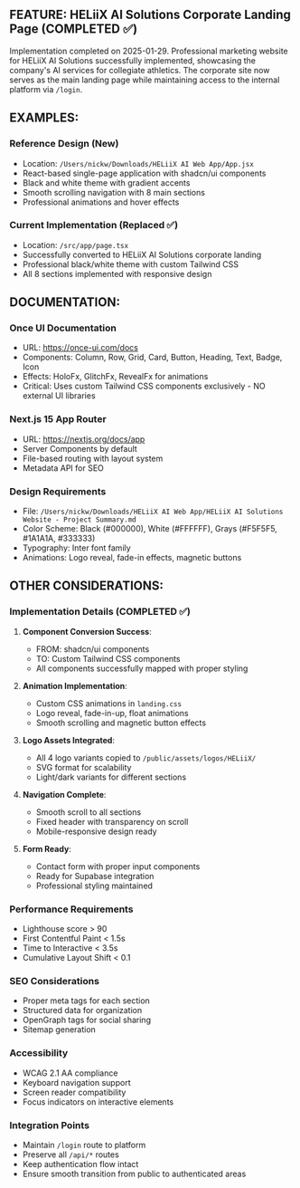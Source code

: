 ## FEATURE: HELiiX AI Solutions Corporate Landing Page (COMPLETED ✅)

Implementation completed on 2025-01-29. Professional marketing website for HELiiX AI Solutions successfully implemented, showcasing the company's AI services for collegiate athletics. The corporate site now serves as the main landing page while maintaining access to the internal platform via `/login`.

## EXAMPLES:

### Reference Design (New)

- Location: `/Users/nickw/Downloads/HELiiX AI Web App/App.jsx`
- React-based single-page application with shadcn/ui components
- Black and white theme with gradient accents
- Smooth scrolling navigation with 8 main sections
- Professional animations and hover effects

### Current Implementation (Replaced ✅)

- Location: `/src/app/page.tsx`
- Successfully converted to HELiiX AI Solutions corporate landing
- Professional black/white theme with custom Tailwind CSS
- All 8 sections implemented with responsive design

## DOCUMENTATION:

### Once UI Documentation

- URL: https://once-ui.com/docs
- Components: Column, Row, Grid, Card, Button, Heading, Text, Badge, Icon
- Effects: HoloFx, GlitchFx, RevealFx for animations
- Critical: Uses custom Tailwind CSS components exclusively - NO external UI libraries

### Next.js 15 App Router

- URL: https://nextjs.org/docs/app
- Server Components by default
- File-based routing with layout system
- Metadata API for SEO

### Design Requirements

- File: `/Users/nickw/Downloads/HELiiX AI Web App/HELiiX AI Solutions Website - Project Summary.md`
- Color Scheme: Black (#000000), White (#FFFFFF), Grays (#F5F5F5, #1A1A1A, #333333)
- Typography: Inter font family
- Animations: Logo reveal, fade-in effects, magnetic buttons

## OTHER CONSIDERATIONS:

### Implementation Details (COMPLETED ✅)

1. **Component Conversion Success**:
   - FROM: shadcn/ui components
   - TO: Custom Tailwind CSS components
   - All components successfully mapped with proper styling

2. **Animation Implementation**:
   - Custom CSS animations in `landing.css`
   - Logo reveal, fade-in-up, float animations
   - Smooth scrolling and magnetic button effects

3. **Logo Assets Integrated**:
   - All 4 logo variants copied to `/public/assets/logos/HELiiX/`
   - SVG format for scalability
   - Light/dark variants for different sections

4. **Navigation Complete**:
   - Smooth scroll to all sections
   - Fixed header with transparency on scroll
   - Mobile-responsive design ready

5. **Form Ready**:
   - Contact form with proper input components
   - Ready for Supabase integration
   - Professional styling maintained

### Performance Requirements

- Lighthouse score > 90
- First Contentful Paint < 1.5s
- Time to Interactive < 3.5s
- Cumulative Layout Shift < 0.1

### SEO Considerations

- Proper meta tags for each section
- Structured data for organization
- OpenGraph tags for social sharing
- Sitemap generation

### Accessibility

- WCAG 2.1 AA compliance
- Keyboard navigation support
- Screen reader compatibility
- Focus indicators on interactive elements

### Integration Points

- Maintain `/login` route to platform
- Preserve all `/api/*` routes
- Keep authentication flow intact
- Ensure smooth transition from public to authenticated areas
